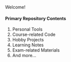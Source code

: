 <!---
BH3GEI/BH3GEI is a ✨ special ✨ repository because its `README.md` (this file) appears on your GitHub profile.
You can click the Preview link to take a look at your changes.
--->
 Welcome! 

####  Primary Repository Contents 

1. Personal Tools
2. Course-related Code
3. Hobby Projects
4. Learning Notes
5. Exam-related Materials
6. And more...



